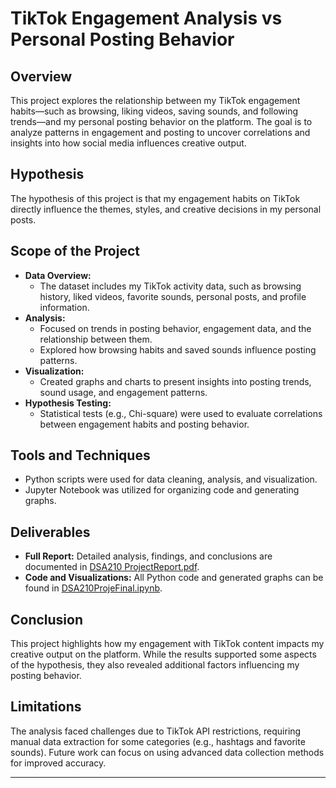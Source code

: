 # TikTok Engagement Analysis vs Personal Posting Behavior

## Overview
This project explores the relationship between my TikTok engagement habits—such as browsing, liking videos, saving sounds, and following trends—and my personal posting behavior on the platform. The goal is to analyze patterns in engagement and posting to uncover correlations and insights into how social media influences creative output.

## Hypothesis
The hypothesis of this project is that my engagement habits on TikTok directly influence the themes, styles, and creative decisions in my personal posts.

## Scope of the Project
- **Data Overview:**
  - The dataset includes my TikTok activity data, such as browsing history, liked videos, favorite sounds, personal posts, and profile information.
- **Analysis:**
  - Focused on trends in posting behavior, engagement data, and the relationship between them.
  - Explored how browsing habits and saved sounds influence posting patterns.
- **Visualization:**
  - Created graphs and charts to present insights into posting trends, sound usage, and engagement patterns.
- **Hypothesis Testing:**
  - Statistical tests (e.g., Chi-square) were used to evaluate correlations between engagement habits and posting behavior.

## Tools and Techniques
- Python scripts were used for data cleaning, analysis, and visualization.
- Jupyter Notebook was utilized for organizing code and generating graphs.

## Deliverables
- **Full Report:** Detailed analysis, findings, and conclusions are documented in [DSA210 ProjectReport.pdf](./DSA210_ProjectReport.pdf).
- **Code and Visualizations:** All Python code and generated graphs can be found in [DSA210ProjeFinal.ipynb](./DSA210ProjeFinal.ipynb).

## Conclusion
This project highlights how my engagement with TikTok content impacts my creative output on the platform. While the results supported some aspects of the hypothesis, they also revealed additional factors influencing my posting behavior. 

## Limitations
The analysis faced challenges due to TikTok API restrictions, requiring manual data extraction for some categories (e.g., hashtags and favorite sounds). Future work can focus on using advanced data collection methods for improved accuracy.

---


